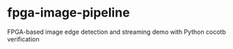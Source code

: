 # fpga-image-pipeline
FPGA-based image edge detection and streaming demo with Python cocotb verification
